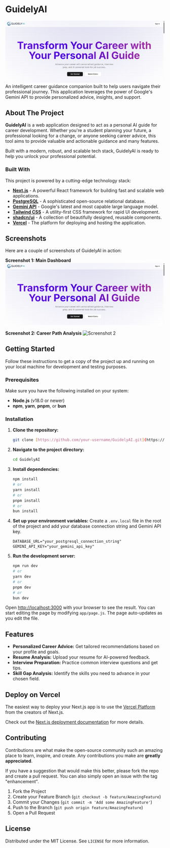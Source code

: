 # GuidelyAI

![GuidelyAI Banner](SS1.png) An intelligent career guidance companion built to help users navigate their professional journey. This application leverages the power of Google's Gemini API to provide personalized advice, insights, and support.

## About The Project

**GuidelyAI** is a web application designed to act as a personal AI guide for career development. Whether you're a student planning your future, a professional looking for a change, or anyone seeking career advice, this tool aims to provide valuable and actionable guidance and many features.

Built with a modern, robust, and scalable tech stack, GuidelyAI is ready to help you unlock your professional potential.

### Built With

This project is powered by a cutting-edge technology stack:

* **[Next.js](https://nextjs.org/)** - A powerful React framework for building fast and scalable web applications.
* **[PostgreSQL](https://www.postgresql.org/)** - A sophisticated open-source relational database.
* **[Gemini API](https://ai.google.dev/)** - Google's latest and most capable large language model.
* **[Tailwind CSS](https://tailwindcss.com/)** - A utility-first CSS framework for rapid UI development.
* **[shadcn/ui](https://ui.shadcn.com/)** - A collection of beautifully designed, reusable components.
* **[Vercel](https://vercel.com/)** - The platform for deploying and hosting the application.

## Screenshots

Here are a couple of screenshots of GuidelyAI in action:

**Screenshot 1: Main Dashboard**
![Screenshot 1](./SS1.png)

**Screenshot 2: Career Path Analysis**
![Screenshot 2](./SS2.png)

## Getting Started

Follow these instructions to get a copy of the project up and running on your local machine for development and testing purposes.

### Prerequisites

Make sure you have the following installed on your system:

* **Node.js** (v18.0 or newer)
* **npm**, **yarn**, **pnpm**, or **bun**

### Installation

1.  **Clone the repository:**
    ```bash
    git clone [https://github.com/your-username/GuidelyAI.git](https://github.com/your-username/GuidelyAI.git)
    ```
2.  **Navigate to the project directory:**
    ```bash
    cd GuidelyAI
    ```
3.  **Install dependencies:**
    ```bash
    npm install
    # or
    yarn install
    # or
    pnpm install
    # or
    bun install
    ```
4.  **Set up your environment variables:**
    Create a `.env.local` file in the root of the project and add your database connection string and Gemini API key.
    ```env
    DATABASE_URL="your_postgresql_connection_string"
    GEMINI_API_KEY="your_gemini_api_key"
    ```
5.  **Run the development server:**
    ```bash
    npm run dev
    # or
    yarn dev
    # or
    pnpm dev
    # or
    bun dev
    ```

Open [http://localhost:3000](http://localhost:3000) with your browser to see the result. You can start editing the page by modifying `app/page.js`. The page auto-updates as you edit the file.

## Features

* **Personalized Career Advice:** Get tailored recommendations based on your profile and goals.
* **Resume Analysis:** Upload your resume for AI-powered feedback.
* **Interview Preparation:** Practice common interview questions and get tips.
* **Skill Gap Analysis:** Identify the skills you need to advance in your chosen field.

## Deploy on Vercel

The easiest way to deploy your Next.js app is to use the [Vercel Platform](https://vercel.com/new?utm_medium=default-template&filter=next.js&utm_source=create-next-app&utm_campaign=create-next-app-readme) from the creators of Next.js.

Check out the [Next.js deployment documentation](https://nextjs.org/docs/app/building-your-application/deploying) for more details.

## Contributing

Contributions are what make the open-source community such an amazing place to learn, inspire, and create. Any contributions you make are **greatly appreciated**.

If you have a suggestion that would make this better, please fork the repo and create a pull request. You can also simply open an issue with the tag "enhancement".

1.  Fork the Project
2.  Create your Feature Branch (`git checkout -b feature/AmazingFeature`)
3.  Commit your Changes (`git commit -m 'Add some AmazingFeature'`)
4.  Push to the Branch (`git push origin feature/AmazingFeature`)
5.  Open a Pull Request

## License

Distributed under the MIT License. See `LICENSE` for more information.
